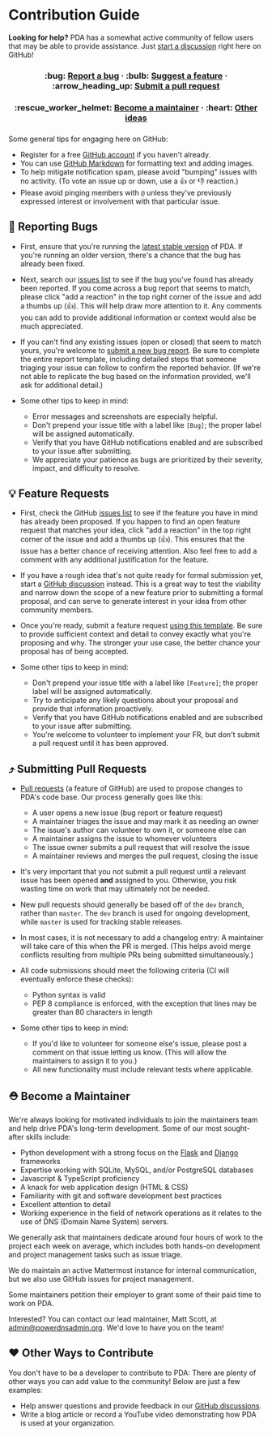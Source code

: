 # Contribution Guide

**Looking for help?** PDA has a somewhat active community of fellow users that may be able to provide assistance. Just [start a discussion](https://github.com/PowerDNS-Admin/PowerDNS-Admin/discussions/new) right here on GitHub!

<div align="center">
  <h3>
    :bug: <a href="#bug-reporting-bugs">Report a bug</a> &middot;
    :bulb: <a href="#bulb-feature-requests">Suggest a feature</a> &middot;
    :arrow_heading_up: <a href="#arrow_heading_up-submitting-pull-requests">Submit a pull request</a>
  </h3>
  <h3>
    :rescue_worker_helmet: <a href="#rescue_worker_helmet-become-a-maintainer">Become a maintainer</a> &middot;
    :heart: <a href="#heart-other-ways-to-contribute">Other ideas</a>
  </h3>
</div>
<h3></h3>

Some general tips for engaging here on GitHub:

* Register for a free [GitHub account](https://github.com/signup) if you haven't already.
* You can use [GitHub Markdown](https://docs.github.com/en/get-started/writing-on-github/getting-started-with-writing-and-formatting-on-github/basic-writing-and-formatting-syntax) for formatting text and adding images.
* To help mitigate notification spam, please avoid "bumping" issues with no activity. (To vote an issue up or down, use a :thumbsup: or :thumbsdown: reaction.)
* Please avoid pinging members with `@` unless they've previously expressed interest or involvement with that particular issue.

## :bug: Reporting Bugs

* First, ensure that you're running the [latest stable version](https://github.com/PowerDNS-Admin/PowerDNS-Admin/releases) of PDA. If you're running an older version, there's a chance that the bug has already been fixed.

* Next, search our [issues list](https://github.com/PowerDNS-Admin/PowerDNS-Admin/issues?q=is%3Aissue) to see if the bug you've found has already been reported. If you come across a bug report that seems to match, please click "add a reaction" in the top right corner of the issue and add a thumbs up (:thumbsup:). This will help draw more attention to it. Any comments you can add to provide additional information or context would also be much appreciated.

* If you can't find any existing issues (open or closed) that seem to match yours, you're welcome to [submit a new bug report](https://github.com/PowerDNS-Admin/PowerDNS-Admin/issues/new?label=type%3A+bug&template=bug_report.yaml). Be sure to complete the entire report template, including detailed steps that someone triaging your issue can follow to confirm the reported behavior. (If we're not able to replicate the bug based on the information provided, we'll ask for additional detail.)

* Some other tips to keep in mind:
  * Error messages and screenshots are especially helpful.
  * Don't prepend your issue title with a label like `[Bug]`; the proper label will be assigned automatically.
  * Verify that you have GitHub notifications enabled and are subscribed to your issue after submitting.
  * We appreciate your patience as bugs are prioritized by their severity, impact, and difficulty to resolve.

## :bulb: Feature Requests

* First, check the GitHub [issues list](https://github.com/PowerDNS-Admin/PowerDNS-Admin/issues?q=is%3Aissue) to see if the feature you have in mind has already been proposed. If you happen to find an open feature request that matches your idea, click "add a reaction" in the top right corner of the issue and add a thumbs up (:thumbsup:). This ensures that the issue has a better chance of receiving attention. Also feel free to add a comment with any additional justification for the feature.

* If you have a rough idea that's not quite ready for formal submission yet, start a [GitHub discussion](https://github.com/PowerDNS-Admin/PowerDNS-Admin/discussions) instead. This is a great way to test the viability and narrow down the scope of a new feature prior to submitting a formal proposal, and can serve to generate interest in your idea from other community members.

* Once you're ready, submit a feature request [using this template](https://github.com/PowerDNS-Admin/PowerDNS-Admin/issues/new?label=type%3A+feature&template=feature_request.yaml). Be sure to provide sufficient context and detail to convey exactly what you're proposing and why. The stronger your use case, the better chance your proposal has of being accepted.

* Some other tips to keep in mind:
  * Don't prepend your issue title with a label like `[Feature]`; the proper label will be assigned automatically.
  * Try to anticipate any likely questions about your proposal and provide that information proactively.
  * Verify that you have GitHub notifications enabled and are subscribed to your issue after submitting.
  * You're welcome to volunteer to implement your FR, but don't submit a pull request until it has been approved.

## :arrow_heading_up: Submitting Pull Requests

* [Pull requests](https://docs.github.com/en/pull-requests) (a feature of GitHub) are used to propose changes to PDA's code base. Our process generally goes like this:
  * A user opens a new issue (bug report or feature request)
  * A maintainer triages the issue and may mark it as needing an owner
  * The issue's author can volunteer to own it, or someone else can
  * A maintainer assigns the issue to whomever volunteers
  * The issue owner submits a pull request that will resolve the issue
  * A maintainer reviews and merges the pull request, closing the issue

* It's very important that you not submit a pull request until a relevant issue has been opened **and** assigned to you. Otherwise, you risk wasting time on work that may ultimately not be needed.

* New pull requests should generally be based off of the `dev` branch, rather than `master`. The `dev` branch is used for ongoing development, while `master` is used for tracking stable releases.

* In most cases, it is not necessary to add a changelog entry: A maintainer will take care of this when the PR is merged. (This helps avoid merge conflicts resulting from multiple PRs being submitted simultaneously.)

* All code submissions should meet the following criteria (CI will eventually enforce these checks):
  * Python syntax is valid
  * PEP 8 compliance is enforced, with the exception that lines may be
      greater than 80 characters in length

* Some other tips to keep in mind:
  * If you'd like to volunteer for someone else's issue, please post a comment on that issue letting us know. (This will allow the maintainers to assign it to you.)
  * All new functionality must include relevant tests where applicable.

## :rescue_worker_helmet: Become a Maintainer

We're always looking for motivated individuals to join the maintainers team and help drive PDA's long-term development. Some of our most sought-after skills include:

* Python development with a strong focus on the [Flask](https://flask.palletsprojects.com/) and [Django](https://www.djangoproject.com/) frameworks
* Expertise working with SQLite, MySQL, and/or PostgreSQL databases
* Javascript & TypeScript proficiency
* A knack for web application design (HTML & CSS)
* Familiarity with git and software development best practices
* Excellent attention to detail
* Working experience in the field of network operations as it relates to the use of DNS (Domain Name System) servers.

We generally ask that maintainers dedicate around four hours of work to the project each week on average, which includes both hands-on development and project management tasks such as issue triage.

We do maintain an active Mattermost instance for internal communication, but we also use GitHub issues for project management.

Some maintainers petition their employer to grant some of their paid time to work on PDA.

Interested? You can contact our lead maintainer, Matt Scott, at admin@powerdnsadmin.org. We'd love to have you on the team!

## :heart: Other Ways to Contribute

You don't have to be a developer to contribute to PDA: There are plenty of other ways you can add value to the community! Below are just a few examples:

* Help answer questions and provide feedback in our [GitHub discussions](https://github.com/PowerDNS-Admin/PowerDNS-Admin/discussions).
* Write a blog article or record a YouTube video demonstrating how PDA is used at your organization.
